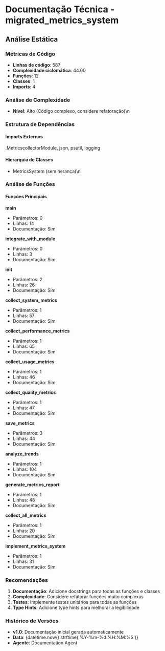 # Documentação Técnica - migrated_metrics_system

## Análise Estática

### Métricas de Código
- **Linhas de código**: 587
- **Complexidade ciclomática**: 44.00
- **Funções**: 12
- **Classes**: 1
- **Imports**: 4

### Análise de Complexidade
- **Nível**: Alto (Código complexo, considere refatoração)\n
### Estrutura de Dependências

#### Imports Externos
.MetricscollectorModule, json, psutil, logging

#### Hierarquia de Classes
- MetricsSystem (sem herança)\n
### Análise de Funções

#### Funções Principais
**main**
- Parâmetros: 0
- Linhas: 14
- Documentação: Sim

**integrate_with_module**
- Parâmetros: 0
- Linhas: 3
- Documentação: Sim

**__init__**
- Parâmetros: 2
- Linhas: 26
- Documentação: Sim

**collect_system_metrics**
- Parâmetros: 1
- Linhas: 57
- Documentação: Sim

**collect_performance_metrics**
- Parâmetros: 1
- Linhas: 65
- Documentação: Sim

**collect_usage_metrics**
- Parâmetros: 1
- Linhas: 46
- Documentação: Sim

**collect_quality_metrics**
- Parâmetros: 1
- Linhas: 47
- Documentação: Sim

**save_metrics**
- Parâmetros: 3
- Linhas: 44
- Documentação: Sim

**analyze_trends**
- Parâmetros: 1
- Linhas: 104
- Documentação: Sim

**generate_metrics_report**
- Parâmetros: 1
- Linhas: 48
- Documentação: Sim

**collect_all_metrics**
- Parâmetros: 1
- Linhas: 20
- Documentação: Sim

**implement_metrics_system**
- Parâmetros: 1
- Linhas: 31
- Documentação: Sim

### Recomendações

1. **Documentação**: Adicione docstrings para todas as funções e classes
2. **Complexidade**: Considere refatorar funções muito complexas
3. **Testes**: Implemente testes unitários para todas as funções
4. **Type Hints**: Adicione type hints para melhorar a legibilidade

### Histórico de Versões

- **v1.0**: Documentação inicial gerada automaticamente
- **Data**: {datetime.now().strftime('%Y-%m-%d %H:%M:%S')}
- **Agente**: Documentation Agent

